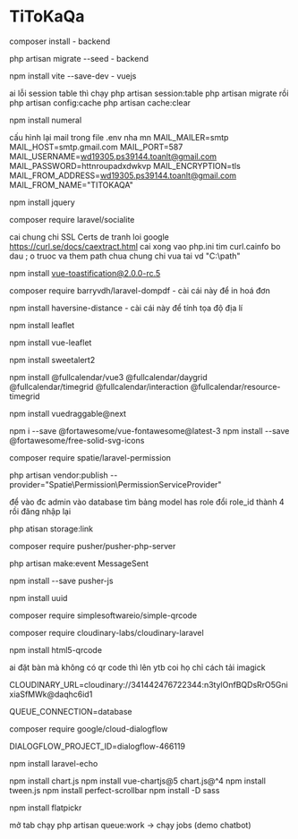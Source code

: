 ﻿# TiToKaQa

composer install - backend

php artisan migrate --seed - backend

npm install vite --save-dev - vuejs

ai lỗi session table thì chạy
php artisan session:table
php artisan migrate
rồi
php artisan config:cache
php artisan cache:clear

npm install numeral

cấu hình lại mail trong file .env nha mn
MAIL_MAILER=smtp
MAIL_HOST=smtp.gmail.com
MAIL_PORT=587
MAIL_USERNAME=wd19305.ps39144.toanlt@gmail.com
MAIL_PASSWORD=httnroupadxdwkvp
MAIL_ENCRYPTION=tls
MAIL_FROM_ADDRESS=wd19305.ps39144.toanlt@gmail.com
MAIL_FROM_NAME="TITOKAQA"

npm install jquery

composer require laravel/socialite

cai chung chi SSL Certs de tranh loi google
https://curl.se/docs/caextract.html
cai xong vao php.ini tim curl.cainfo
bo dau ; o truoc va them path chua chung chi vua tai vd "C:\path"

npm install vue-toastification@2.0.0-rc.5

composer require barryvdh/laravel-dompdf - cài cái này để in hoá đơn

npm install haversine-distance - cài cái này để tính tọa độ địa lí

npm install leaflet

npm install vue-leaflet

npm install sweetalert2

npm install @fullcalendar/vue3 @fullcalendar/daygrid @fullcalendar/timegrid @fullcalendar/interaction @fullcalendar/resource-timegrid

npm install vuedraggable@next

npm i --save @fortawesome/vue-fontawesome@latest-3 npm install --save @fortawesome/free-solid-svg-icons

composer require spatie/laravel-permission

php artisan vendor:publish --provider="Spatie\Permission\PermissionServiceProvider"

để vào đc admin vào database tìm bảng model has role đổi role_id thành 4 rồi đăng nhập lại

php atisan storage:link

composer require pusher/pusher-php-server

php artisan make:event MessageSent

npm install --save pusher-js

npm install uuid

composer require simplesoftwareio/simple-qrcode

composer require cloudinary-labs/cloudinary-laravel

npm install html5-qrcode

ai đặt bàn mà không có qr code thì lên ytb coi họ chỉ cách tải imagick

CLOUDINARY_URL=cloudinary://341442476722344:n3tylOnfBQDsRrO5GnixiaSfMWk@daqhc6id1

QUEUE_CONNECTION=database

composer require google/cloud-dialogflow

DIALOGFLOW_PROJECT_ID=dialogflow-466119

npm install laravel-echo

npm install chart.js npm install vue-chartjs@5 chart.js@^4 npm install tween.js npm install perfect-scrollbar npm install -D sass

npm install flatpickr

mở tab chạy php artisan queue:work -> chạy jobs (demo chatbot)
